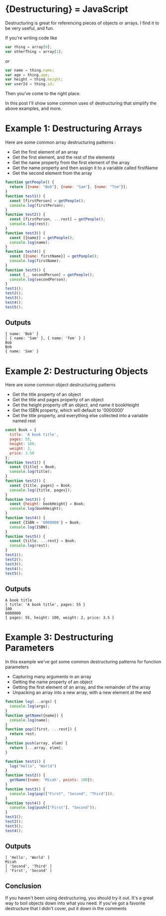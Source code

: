 # {Destructuring} = JavaScript

Destructuring is great for referencing pieces of objects or arrays. I find it to be very useful, and fun.



If you're writing code like

```javascript
var thing = array[0];
var otherThing = array[1];
```
*or*
```javascript
var name = thing.name;
var age = thing.age;
var height = thing.height;
var userId = thing.id;
```
Then you've come to the right place. 

In this post I'll show some common uses of destructuring that simplify the above examples, and more.


# Example 1: Destructuring Arrays

Here are some common array destructuring patterns :


* Get the first element of an array
* Get the first element, and the rest of the elements
* Get the name property from the first element of the array
* Get the name property and then assign it to a variable called firstName
* Get the second element from the array


```javascript
function getPeople() {
  return [{name: "Bob"}, {name: "Sam"}, {name: "Tom"}];
}
function test1() {
  const [firstPerson] = getPeople();
  console.log(firstPerson);
}
function test2() {
  const [firstPerson, ...rest] = getPeople(); 
  console.log(rest);
}
function test3() {
  const [{name}] = getPeople(); 
  console.log(name);
}
function test4() {
  const [{name: firstName}] = getPeople(); 
  console.log(firstName);
}
function test5() {
  const [_, secondPerson] = getPeople();
  console.log(secondPerson);
}
test1();
test2();
test3();
test4();
test5();
```


## Outputs
```
{ name: 'Bob' }
[ { name: 'Sam' }, { name: 'Tom' } ]
Bob
Bob
{ name: 'Sam' }
```
# Example 2: Destructuring Objects
Here are some common object destructuring patterns
* Get the title property of an object
* Get the title and pages property of an object
* Get the height property off an object, and name it bookHeight
* Get the ISBN property, which will default to '0000000'
* Get the title property, and everything else collected into a variable named rest

```javascript 
const Book = {
  title: 'A book title',
  pages: 55,
  height: 100,
  weight: 2,
  price: 3.50
};
function test1() {
  const {title} = Book;
  console.log(title);
}
function test2() {
  const {title, pages} = Book;
  console.log({title, pages});
}
function test3() {
  const {height: bookHeight} = Book;
  console.log(bookHeight);
}
function test4() {
  const {ISBN = '0000000'} = Book;
  console.log(ISBN);
}
function test5() {
  const {title, ...rest} = Book;
  console.log(rest);
}
test1();
test2();
test3();
test4();
test5();
```

## Outputs
```
A book title
{ title: 'A book title', pages: 55 }
100
0000000
{ pages: 55, height: 100, weight: 2, price: 3.5 }
```

# Example 3: Destructuring Parameters
In this example we've got some common destructuring patterns for function parameters
* Capturing many arguments in an array
* Getting the name property of an object
* Getting the first element of an array, and the remainder of the array
* Unpacking an array into a new array, with a new element at the end

```javascript
function log(...args) {
  console.log(args);
}
function getName({name}) {
  console.log(name);
}
function pop([first, ...rest]) {
  return rest;
}
function push(array, elem) {
  return [...array, elem];
}

function test1() {
  log("Hello", "World")
}
function test2() {
  getName({name: 'Micah', points: 100});
}
function test3() {
  console.log(pop(["First", "Second", "Third"]));
}
function test4() {
  console.log(push(["First"], "Second"));
}
test1();
test2();
test3();
test4();
```

## Outputs
```
[ 'Hello', 'World' ]
Micah
[ 'Second', 'Third' ]
[ 'First', 'Second' ]
```

## Conclusion
If you haven't been using destructuring, you should try it out. It's a great way to boil objects down into what you need. If you've got a favorite destructure that I didn't cover, put it down in the comments
